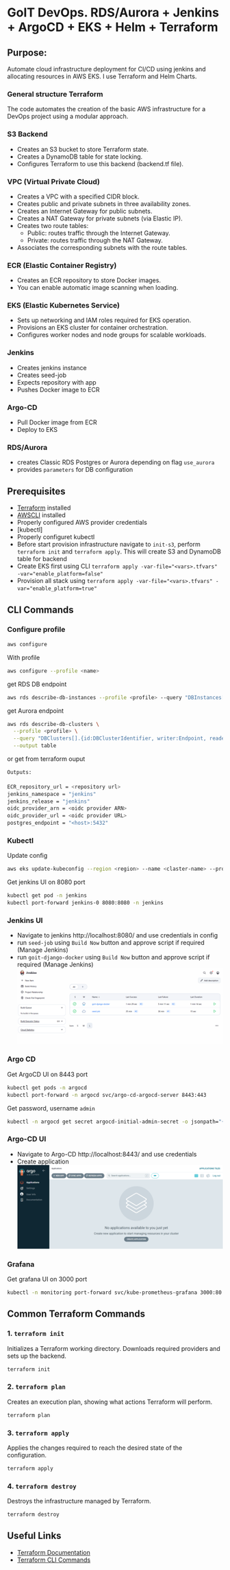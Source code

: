 # GoIT DevOps. RDS/Aurora + Jenkins + ArgoCD + EKS + Helm + Terraform

## Purpose:
Automate cloud infrastructure deployment for CI/CD using jenkins and allocating resources in AWS EKS. 
I use Terraform and Helm Charts.

### General structure Terraform
The code automates the creation of the basic AWS infrastructure for a DevOps project using a modular approach.

### S3 Backend
* Creates an S3 bucket to store Terraform state.
* Creates a DynamoDB table for state locking.
* Configures Terraform to use this backend (backend.tf file).
### VPC (Virtual Private Cloud)
* Creates a VPC with a specified CIDR block.
* Creates public and private subnets in three availability zones.
* Creates an Internet Gateway for public subnets.
* Creates a NAT Gateway for private subnets (via Elastic IP).
* Creates two route tables:
    * Public: routes traffic through the Internet Gateway.
    * Private: routes traffic through the NAT Gateway.
* Associates the corresponding subnets with the route tables.

### ECR (Elastic Container Registry)
* Creates an ECR repository to store Docker images.
* You can enable automatic image scanning when loading.

### EKS (Elastic Kubernetes Service)
* Sets up networking and IAM roles required for EKS operation.
* Provisions an EKS cluster for container orchestration.
* Configures worker nodes and node groups for scalable workloads.

### Jenkins
* Creates jenkins instance
* Creates seed-job
* Expects repository with app
* Pushes Docker image to ECR

### Argo-CD
* Pull Docker image from ECR
* Deploy to EKS

### RDS/Aurora
* creates Classic RDS Postgres or Aurora depending on flag `use_aurora`
* provides `parameters` for DB configuration

## Prerequisites

- [Terraform](https://www.terraform.io/downloads.html) installed
- [AWSCLI](https://docs.aws.amazon.com/cli/latest/userguide/getting-started-install.html) installed
- Properly configured AWS provider credentials
- [kubectl]
- Properly configuret kubectl
- Before start provision infrastructure navigate to `init-s3`, perform `terraform init` and `terraform apply`. This will create S3 and DynamoDB table for backend
- Create EKS first using CLI `terraform apply -var-file="<vars>.tfvars" -var="enable_platform=false"`
- Provision all stack using `terraform apply -var-file="<vars>.tfvars" -var="enable_platform=true"`


## CLI Commands

### Configure profile

```sh
aws configure
```

With profile
```sh
aws configure --profile <name>
```

get RDS DB endpoint
```sh
aws rds describe-db-instances --profile <profile> --query "DBInstances[0].Endpoint" --output json
``` 

get Aurora endpoint 
```sh 
aws rds describe-db-clusters \
  --profile <profile> \
  --query "DBClusters[].{id:DBClusterIdentifier, writer:Endpoint, reader:ReaderEndpoint, port:Port}" \
  --output table
```

or get from terraform ouput
```sh
Outputs:

ECR_repository_url = <repository url>
jenkins_namespace = "jenkins"
jenkins_release = "jenkins"
oidc_provider_arn = <oidc provider ARN>
oidc_provider_url = <oidc provider URL>
postgres_endpoint = "<host>:5432"
```

### Kubectl
Update config
```sh
aws eks update-kubeconfig --region <region> --name <claster-name> --profile <profile>
```
Get jenkins UI on 8080 port
```sh
kubectl get pod -n jenkins
kubectl port-forward jenkins-0 8080:8080 -n jenkins
```

### Jenkins UI
* Navigate to jenkins http://localhost:8080/ and use credentials in config
* run `seed-job` using `Build Now` button and approve script if required (Manage Jenkins)
* run `goit-django-docker` using `Build Now` button and approve script if required (Manage Jenkins)
![Jenkins](./docs/jenkins.png)

### Argo CD
Get ArgoCD UI on 8443 port
```sh
kubectl get pods -n argocd
kubectl port-forward -n argocd svc/argo-cd-argocd-server 8443:443
```
Get password, username `admin`
```sh
kubectl -n argocd get secret argocd-initial-admin-secret -o jsonpath="{.data.password}" | base64 -d
```

### Argo-CD UI
* Navigate to Argo-CD http://localhost:8443/ and use credentials
* Create application
![Argo](./docs/argo.png)

### Grafana
Get grafana UI on 3000 port
```sh
kubectl -n monitoring port-forward svc/kube-prometheus-grafana 3000:80
```

## Common Terraform Commands

### 1. `terraform init`
Initializes a Terraform working directory. Downloads required providers and sets up the backend.

```sh
terraform init
```

### 2. `terraform plan`
Creates an execution plan, showing what actions Terraform will perform.

```sh
terraform plan
```

### 3. `terraform apply`
Applies the changes required to reach the desired state of the configuration.

```sh
terraform apply
```

### 4. `terraform destroy`
Destroys the infrastructure managed by Terraform.

```sh
terraform destroy
```

## Useful Links

- [Terraform Documentation](https://www.terraform.io/docs)
- [Terraform CLI Commands](https://developer.hashicorp.com/terraform/cli/commands)
